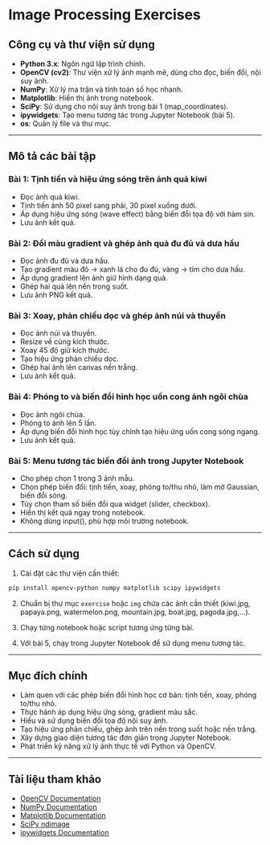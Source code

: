 # Image Processing Exercises
## Công cụ và thư viện sử dụng

- **Python 3.x**: Ngôn ngữ lập trình chính.
- **OpenCV (cv2)**: Thư viện xử lý ảnh mạnh mẽ, dùng cho đọc, biến đổi, nội suy ảnh.
- **NumPy**: Xử lý ma trận và tính toán số học nhanh.
- **Matplotlib**: Hiển thị ảnh trong notebook.
- **SciPy**: Sử dụng cho nội suy ảnh trong bài 1 (map_coordinates).
- **ipywidgets**: Tạo menu tương tác trong Jupyter Notebook (bài 5).
- **os**: Quản lý file và thư mục.

---

## Mô tả các bài tập

### Bài 1: Tịnh tiến và hiệu ứng sóng trên ảnh quả kiwi
- Đọc ảnh quả kiwi.
- Tịnh tiến ảnh 50 pixel sang phải, 30 pixel xuống dưới.
- Áp dụng hiệu ứng sóng (wave effect) bằng biến đổi tọa độ với hàm sin.
- Lưu ảnh kết quả.

### Bài 2: Đổi màu gradient và ghép ảnh quả đu đủ và dưa hấu
- Đọc ảnh đu đủ và dưa hấu.
- Tạo gradient màu đỏ → xanh lá cho đu đủ, vàng → tím cho dưa hấu.
- Áp dụng gradient lên ảnh giữ hình dạng quả.
- Ghép hai quả lên nền trong suốt.
- Lưu ảnh PNG kết quả.

### Bài 3: Xoay, phản chiếu dọc và ghép ảnh núi và thuyền
- Đọc ảnh núi và thuyền.
- Resize về cùng kích thước.
- Xoay 45 độ giữ kích thước.
- Tạo hiệu ứng phản chiếu dọc.
- Ghép hai ảnh lên canvas nền trắng.
- Lưu ảnh kết quả.

### Bài 4: Phóng to và biến đổi hình học uốn cong ảnh ngôi chùa
- Đọc ảnh ngôi chùa.
- Phóng to ảnh lên 5 lần.
- Áp dụng biến đổi hình học tùy chỉnh tạo hiệu ứng uốn cong sóng ngang.
- Lưu ảnh kết quả.

### Bài 5: Menu tương tác biến đổi ảnh trong Jupyter Notebook
- Cho phép chọn 1 trong 3 ảnh mẫu.
- Chọn phép biến đổi: tịnh tiến, xoay, phóng to/thu nhỏ, làm mờ Gaussian, biến đổi sóng.
- Tùy chọn tham số biến đổi qua widget (slider, checkbox).
- Hiển thị kết quả ngay trong notebook.
- Không dùng input(), phù hợp môi trường notebook.

---

## Cách sử dụng

1. Cài đặt các thư viện cần thiết:

```bash
pip install opencv-python numpy matplotlib scipy ipywidgets
```

2. Chuẩn bị thư mục `exercise` hoặc `img` chứa các ảnh cần thiết (kiwi.jpg, papaya.png, watermelon.png, mountain.jpg, boat.jpg, pagoda.jpg,...).

3. Chạy từng notebook hoặc script tương ứng từng bài.

4. Với bài 5, chạy trong Jupyter Notebook để sử dụng menu tương tác.

---

## Mục đích chính

- Làm quen với các phép biến đổi hình học cơ bản: tịnh tiến, xoay, phóng to/thu nhỏ.
- Thực hành áp dụng hiệu ứng sóng, gradient màu sắc.
- Hiểu và sử dụng biến đổi tọa độ nội suy ảnh.
- Tạo hiệu ứng phản chiếu, ghép ảnh trên nền trong suốt hoặc nền trắng.
- Xây dựng giao diện tương tác đơn giản trong Jupyter Notebook.
- Phát triển kỹ năng xử lý ảnh thực tế với Python và OpenCV.

---



## Tài liệu tham khảo

- [OpenCV Documentation](https://docs.opencv.org/)
- [NumPy Documentation](https://numpy.org/doc/)
- [Matplotlib Documentation](https://matplotlib.org/stable/contents.html)
- [SciPy ndimage](https://docs.scipy.org/doc/scipy/reference/ndimage.html)
- [ipywidgets Documentation](https://ipywidgets.readthedocs.io/en/latest/)

